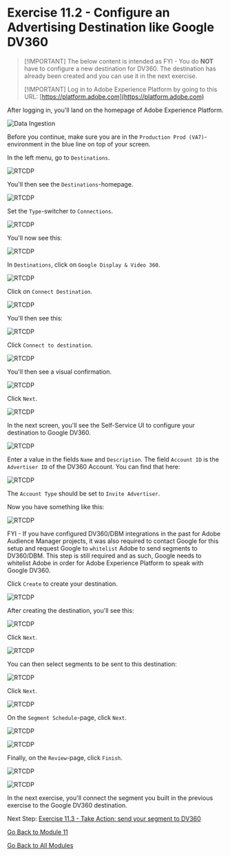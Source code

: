 # Exercise 11.2 - Configure an Advertising Destination like Google DV360

>[!IMPORTANT] The below content is intended as FYI - You do **NOT** have to configure a new destination for DV360. The destination has already been created and you can use it in the next exercise.
>
>[!IMPORTANT] Log in to Adobe Experience Platform by going to this URL: [https://platform.adobe.com](https://platform.adobe.com)

After logging in, you'll land on the homepage of Adobe Experience Platform.

![Data Ingestion](./images/home.png)

Before you continue, make sure you are in the ``Production Prod (VA7)``-environment in the blue line on top of your screen.

In the left menu, go to ``Destinations``.

![RTCDP](./images/rtcdpmenudest.png)

You'll then see the ``Destinations``-homepage.

![RTCDP](./images/rtcdp.png)

Set the ``Type``-switcher to ``Connections``.

![RTCDP](./images/rtcdpconn.png)

You'll now see this:

![RTCDP](./images/rtcdpconn1.png)

In ``Destinations``, click on ``Google Display & Video 360``.

![RTCDP](./images/rtcdpgoogle.png)

Click on ``Connect Destination``.

![RTCDP](./images/rtcdpgooglecreate.png)

You'll then see this:

![RTCDP](./images/rtcdpgooglecreate1.png)

Click ``Connect to destination``.

![RTCDP](./images/rtcdpgooglecreate2.png)

You'll then see a visual confirmation.

![RTCDP](./images/rtcdpgooglecreate3.png)

Click ``Next``.

![RTCDP](./images/next.png)

In the next screen, you'll see the Self-Service UI to configure your destination to Google DV360.

![RTCDP](./images/rtcdpgooglecreatedest.png)

Enter a value in the fields ``Name`` and ``Description``.
The field ``Account ID`` is the ``Advertiser ID`` of the DV360 Account. You can find that here:

![RTCDP](./images/rtcdpgoogledv360advid.png)

The ``Account Type`` should be set to ``Invite Advertiser``.

Now you have something like this:

![RTCDP](./images/rtcdpgoogldv360new.png)

FYI - If you have configured DV360/DBM integrations in the past for Adobe Audience Manager projects, it was also required to contact Google for this setup and request Google to ``whitelist`` Adobe to send segments to DV360/DBM. This step is still required and as such, Google needs to whitelist Adobe in order for Adobe Experience Platform to speak with Google DV360.

Click ``Create`` to create your destination.

![RTCDP](./images/rtcdpcreatedest.png)

After creating the destination, you'll see this:

![RTCDP](./images/rtcdpcreatedest1.png)

Click ``Next``.

![RTCDP](./images/next.png)

You can then select segments to be sent to this destination:

![RTCDP](./images/rtcdpselseg.png)

Click ``Next``.

![RTCDP](./images/next.png)

On the ``Segment Schedule``-page, click ``Next``.

![RTCDP](./images/rtcdpselseg1.png)

![RTCDP](./images/next.png)

Finally, on the ``Review``-page, click ``Finish``.

![RTCDP](./images/rtcdpselseg2.png)

![RTCDP](./images/finish.png)

In the next exercise, you'll connect the segment you built in the previous exercise to the Google DV360 destination.

Next Step: [Exercise 11.3 - Take Action: send your segment to DV360](./ex3.md)

[Go Back to Module 11](./README.md)

[Go Back to All Modules](../../README.md)
